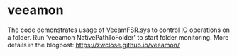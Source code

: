 # veeamon

The code demonstrates usage of VeeamFSR.sys to control IO operations on a folder. Run 'veeamon NativePathToFolder' to start folder monitoring. More details in the blogpost: https://zwclose.github.io/veeamon/

